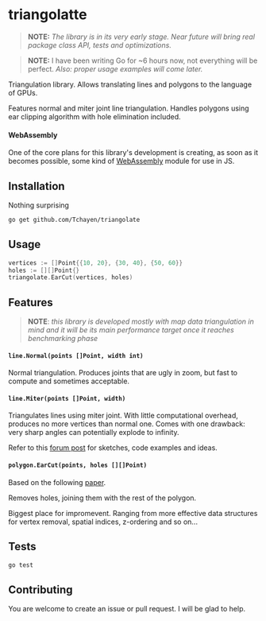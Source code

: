 # triangolatte

> **NOTE:** _The library is in its very early stage. Near future will bring real package class API, tests and optimizations._

> **NOTE:** I have been writing Go for ~6 hours now, not everything will be perfect. _Also: proper usage examples will come later._

Triangulation library. Allows translating lines and polygons to the language of GPUs.

Features normal and miter joint line triangulation. Handles polygons using ear clipping algorithm with hole elimination included.

#### WebAssembly

One of the core plans for this library's development is creating, as soon as it becomes possible, some kind of [WebAssembly](https://webassembly.org/) module for use in JS.

## Installation

Nothing surprising
```bash
go get github.com/Tchayen/triangolate
```

## Usage

```go
vertices := []Point{{10, 20}, {30, 40}, {50, 60}}
holes := [][]Point{}
triangolate.EarCut(vertices, holes)
```

## Features

> **NOTE**: _this library is developed mostly with map data triangulation in mind and it will be its main performance target once it reaches benchmarking phase_

#### `line.Normal(points []Point, width int)`
Normal triangulation. Produces joints that are ugly in zoom, but fast to compute and sometimes acceptable.

#### `line.Miter(points []Point, width)`

Triangulates lines using miter joint. With little computational overhead, produces no more vertices than normal one. Comes with one drawback: very sharp angles can potentially explode to infinity.

Refer to this [forum post](https://forum.libcinder.org/topic/smooth-thick-lines-using-geometry-shader) for sketches, code examples and ideas.

#### `polygon.EarCut(points, holes [][]Point)`

Based on the following [paper](https://www.geometrictools.com/Documentation/TriangulationByEarClipping.pdf).

Removes holes, joining them with the rest of the polygon.

Biggest place for impromevent. Ranging from more effective data structures for vertex removal, spatial indices, z-ordering and so on...

## Tests

```bash
go test
```

## Contributing

You are welcome to create an issue or pull request. I will be glad to help.
